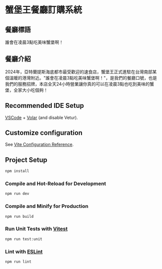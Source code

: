 # 蟹堡王餐廳訂購系統

## 餐廳標語

誰會在凌晨3點吃美味蟹堡啊！

## 餐廳介紹

2024年，亞特蘭提斯海底都市最受歡迎的速食店，蟹堡王正式進駐在台灣南部某個溫暖的港灣附近。"誰會在凌晨3點吃美味蟹堡啊！"，是我們的餐廳口號，也是我們的服務招牌，本店全天24小時營業讓你真的可以在凌晨3點也吃到美味的蟹堡，全家大小吃個夠！

## Recommended IDE Setup

[VSCode](https://code.visualstudio.com/) + [Volar](https://marketplace.visualstudio.com/items?itemName=Vue.volar) (and disable Vetur).

## Customize configuration

See [Vite Configuration Reference](https://vitejs.dev/config/).

## Project Setup

```sh
npm install
```

### Compile and Hot-Reload for Development

```sh
npm run dev
```

### Compile and Minify for Production

```sh
npm run build
```

### Run Unit Tests with [Vitest](https://vitest.dev/)

```sh
npm run test:unit
```

### Lint with [ESLint](https://eslint.org/)

```sh
npm run lint
```
